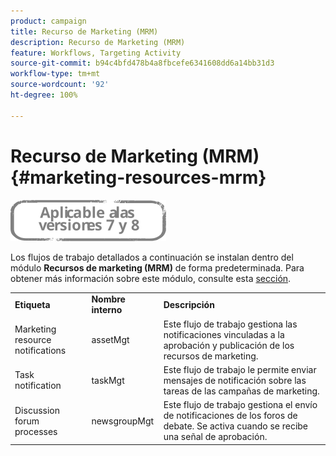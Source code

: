 ```yaml
---
product: campaign
title: Recurso de Marketing (MRM)
description: Recurso de Marketing (MRM)
feature: Workflows, Targeting Activity
source-git-commit: b94c4bfd478b4a8fbcefe6341608dd6a14bb31d3
workflow-type: tm+mt
source-wordcount: '92'
ht-degree: 100%

---
```



# Recurso de Marketing (MRM){#marketing-resources-mrm}

![](../../assets/common.svg)

Los flujos de trabajo detallados a continuación se instalan dentro del módulo **Recursos de marketing (MRM)** de forma predeterminada. Para obtener más información sobre este módulo, consulte esta [sección](../../campaign/using/designing-marketing-campaigns.md).

<table> 
 <tbody> 
  <tr> 
   <td> <strong>Etiqueta</strong><br /> </td> 
   <td> <strong>Nombre interno</strong><br /> </td> 
   <td> <strong>Descripción</strong><br /> </td> 
  </tr> 
  <tr> 
   <td> <span class="uicontrol">Marketing resource notifications</span> <br /> </td> 
   <td> <span class="uicontrol">assetMgt</span> <br /> </td> 
   <td> Este flujo de trabajo gestiona las notificaciones vinculadas a la aprobación y publicación de los recursos de marketing. <br /> </td> 
  </tr> 
  <tr> 
   <td> <span class="uicontrol">Task notification</span> <br /> </td> 
   <td> <span class="uicontrol">taskMgt</span> <br /> </td> 
   <td> Este flujo de trabajo le permite enviar mensajes de notificación sobre las tareas de las campañas de marketing.<br /> </td> 
  </tr> 
  <tr> 
   <td> <span class="uicontrol">Discussion forum processes</span> <br /> </td> 
   <td> <span class="uicontrol">newsgroupMgt</span> <br /> </td> 
   <td> Este flujo de trabajo gestiona el envío de notificaciones de los foros de debate. Se activa cuando se recibe una señal de aprobación.<br /> </td> 
  </tr> 
 </tbody> 
</table>


